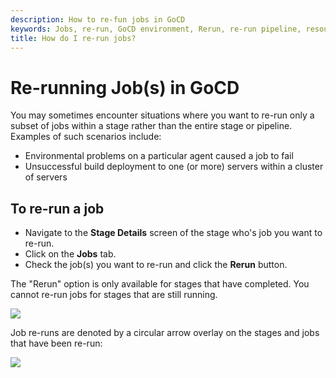 ```yaml
---
description: How to re-fun jobs in GoCD
keywords: Jobs, re-run, GoCD environment, Rerun, re-run pipeline, resource
title: How do I re-run jobs?
---
```



# Re-running Job(s) in GoCD

You may sometimes encounter situations where you want to re-run only a subset of jobs within a stage rather than the entire stage or pipeline. Examples of such scenarios include:

-   Environmental problems on a particular agent caused a job to fail
-   Unsuccessful build deployment to one (or more) servers within a cluster of servers

## To re-run a job

-   Navigate to the **Stage Details** screen of the stage who's job you want to re-run.
-   Click on the **Jobs** tab.
-   Check the job(s) you want to re-run and click the **Rerun** button.

The "Rerun" option is only available for stages that have completed. You cannot re-run jobs for stages that are still running.

![](images/stage_details_pre_job_rerun.png)

Job re-runs are denoted by a circular arrow overlay on the stages and jobs that have been re-run:

![](images/stage_details_post_job_rerun.png)
